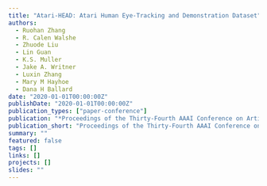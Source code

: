 ```yaml
---
title: "Atari-HEAD: Atari Human Eye-Tracking and Demonstration Dataset"
authors:
  - Ruohan Zhang
  - R. Calen Walshe
  - Zhuode Liu
  - Lin Guan
  - K.S. Muller
  - Jake A. Writner
  - Luxin Zhang
  - Mary M Hayhoe
  - Dana H Ballard
date: "2020-01-01T00:00:00Z"
publishDate: "2020-01-01T00:00:00Z"
publication_types: ["paper-conference"]
publication: "*Proceedings of the Thirty-Fourth AAAI Conference on Artificial Intelligence (AAAI-20)*"
publication_short: "Proceedings of the Thirty-Fourth AAAI Conference on Artificial Intelligence (AAAI-20)"
summary: ""
featured: false
tags: []
links: []
projects: []
slides: ""
---
```

